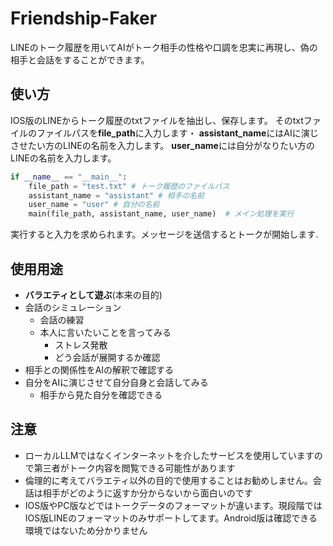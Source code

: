 # Friendship-Faker
LINEのトーク履歴を用いてAIがトーク相手の性格や口調を忠実に再現し、偽の相手と会話をすることができます。

## 使い方
IOS版のLINEからトーク履歴のtxtファイルを抽出し、保存します。
そのtxtファイルのファイルパスを**file_path**に入力します・
**assistant_name**にはAIに演じさせたい方のLINEの名前を入力します。
**user_name**には自分がなりたい方のLINEの名前を入力します。
```py
if __name__ == "__main__":
    file_path = "test.txt" # トーク履歴のファイルパス
    assistant_name = "assistant" # 相手の名前
    user_name = "user" # 自分の名前
    main(file_path, assistant_name, user_name)  # メイン処理を実行
```
実行すると入力を求められます。メッセージを送信するとトークが開始します.

## 使用用途
- **バラエティとして遊ぶ**(本来の目的)
- 会話のシミュレーション
  - 会話の練習
  - 本人に言いたいことを言ってみる
    - ストレス発散
    - どう会話が展開するか確認
- 相手との関係性をAIの解釈で確認する
- 自分をAIに演じさせて自分自身と会話してみる
  - 相手から見た自分を確認できる

## 注意
- ローカルLLMではなくインターネットを介したサービスを使用していますので第三者がトーク内容を閲覧できる可能性があります
- 倫理的に考えてバラエティ以外の目的で使用することはお勧めしません。会話は相手がどのように返すか分からないから面白いのです
- IOS版やPC版などではトークデータのフォーマットが違います。現段階ではIOS版LINEのフォーマットのみサポートしてます。Android版は確認できる環境ではないため分かりません
